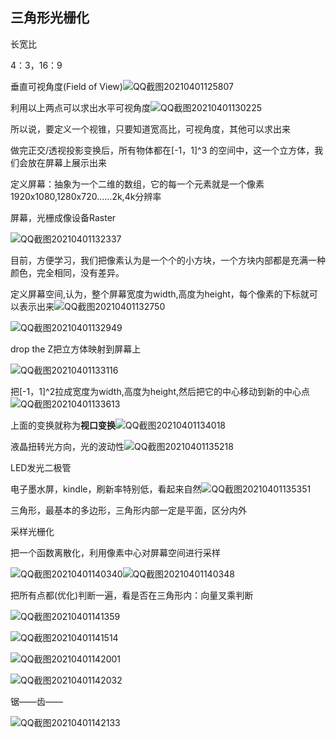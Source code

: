 ## 三角形光栅化

长宽比

4：3，16：9

垂直可视角度(Field of View)![QQ截图20210401125807](E:\C++学习笔记Xmind\三角形光栅化\QQ截图20210401125807.png)

利用以上两点可以求出水平可视角度![QQ截图20210401130225](E:\C++学习笔记Xmind\三角形光栅化\QQ截图20210401130225.png)

 所以说，要定义一个视锥，只要知道宽高比，可视角度，其他可以求出来

做完正交/透视投影变换后，所有物体都在[-1，1]^3  的空间中，这一个立方体，我们会放在屏幕上展示出来

定义屏幕：抽象为一个二维的数组，它的每一个元素就是一个像素1920x1080,1280x720……2k,4k分辨率

屏幕，光栅成像设备Raster



![QQ截图20210401132337](E:\C++学习笔记Xmind\三角形光栅化\QQ截图20210401132337.png)

目前，方便学习，我们把像素认为是一个个的小方块，一个方块内部都是充满一种颜色，完全相同，没有差异。

定义屏幕空间,认为，整个屏幕宽度为width,高度为height，每个像素的下标就可以表示出来![QQ截图20210401132750](E:\C++学习笔记Xmind\三角形光栅化\QQ截图20210401132750.png)

![QQ截图20210401132949](E:\C++学习笔记Xmind\三角形光栅化\QQ截图20210401132949.png)

drop the Z把立方体映射到屏幕上

![QQ截图20210401133116](E:\C++学习笔记Xmind\三角形光栅化\QQ截图20210401133116.png)

把[-1，1]^2拉成宽度为width,高度为height,然后把它的中心移动到新的中心点![QQ截图20210401133613](E:\C++学习笔记Xmind\三角形光栅化\QQ截图20210401133613.png)

上面的变换就称为**视口变换**![QQ截图20210401134018](E:\C++学习笔记Xmind\三角形光栅化\QQ截图20210401134018.png)

液晶扭转光方向，光的波动性![QQ截图20210401135218](E:\C++学习笔记Xmind\三角形光栅化\QQ截图20210401135218.png)

LED发光二极管

电子墨水屏，kindle，刷新率特别低，看起来自然![QQ截图20210401135351](E:\C++学习笔记Xmind\三角形光栅化\QQ截图20210401135351.png)

三角形，最基本的多边形，三角形内部一定是平面，区分内外

采样光栅化

把一个函数离散化，利用像素中心对屏幕空间进行采样

![QQ截图20210401140340](E:\C++学习笔记Xmind\三角形光栅化\QQ截图20210401140340.png)![QQ截图20210401140348](E:\C++学习笔记Xmind\三角形光栅化\QQ截图20210401140348.png)

把所有点都(优化)判断一遍，看是否在三角形内：向量叉乘判断  

![QQ截图20210401141359](E:\C++学习笔记Xmind\三角形光栅化\QQ截图20210401141359.png)



![QQ截图20210401141514](E:\C++学习笔记Xmind\三角形光栅化\QQ截图20210401141514.png)



![QQ截图20210401142001](E:\C++学习笔记Xmind\三角形光栅化\QQ截图20210401142001.png)



![QQ截图20210401142032](E:\C++学习笔记Xmind\三角形光栅化\QQ截图20210401142032.png)

锯——齿——

![QQ截图20210401142133](E:\C++学习笔记Xmind\三角形光栅化\QQ截图20210401142133.png)